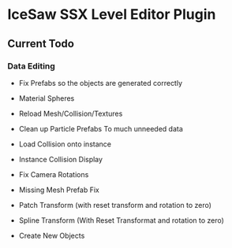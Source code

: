 # IceSaw SSX Level Editor Plugin
 
## Current Todo
 
 ### Data Editing
 - Fix Prefabs so the objects are generated correctly
 - Material Spheres
 - Reload Mesh/Collision/Textures
 - Clean up Particle Prefabs To much unneeded data
 - Load Collision onto instance
 - Instance Collision Display
 - Fix Camera Rotations
 - Missing Mesh Prefab Fix
 
 - Patch Transform (with reset transform and rotation to zero)
 - Spline Transform (With Reset Transformat and rotation to zero)
 
 - Create New Objects